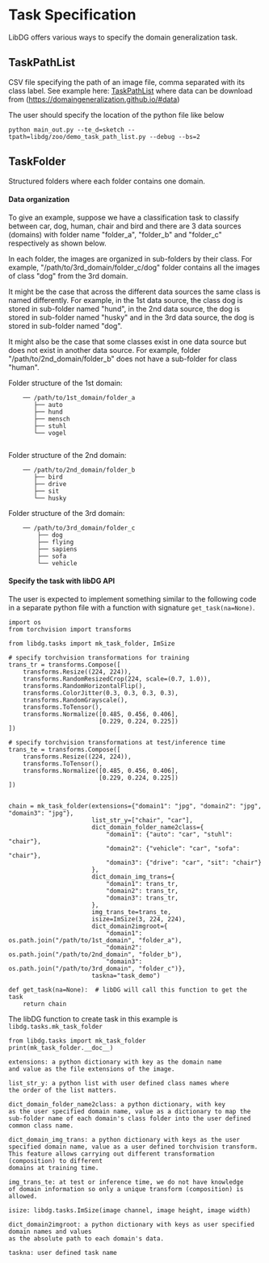 # Task Specification
LibDG offers various ways to specify the domain generalization task. 

## TaskPathList
CSV file specifying the path of an image file, comma separated with its class label.
See example here: 
[TaskPathList](../libdg/zoo/demo_task_path_list.py)  where data can be download from (https://domaingeneralization.github.io/#data)

The user should specify the location of the python file like below
```
python main_out.py --te_d=sketch --tpath=libdg/zoo/demo_task_path_list.py --debug --bs=2
```

## TaskFolder
Structured folders where each folder contains one domain.

#### Data organization
To give an example, suppose we have a classification task to classify between car, dog, human, chair and bird and there are 3 data sources (domains) with folder name "folder_a", "folder_b" and "folder_c" respectively as shown below. 

In each folder, the images are organized in sub-folders by their class. For example, "/path/to/3rd_domain/folder_c/dog" folder contains all the images of class "dog" from the 3rd domain.

It might be the case that across the different data sources the same class is named differently. For example, in the 1st data source, the class dog is stored in sub-folder named 
"hund", in the 2nd data source, the dog is stored in sub-folder named "husky" and in the 3rd data source, the dog is stored in sub-folder named "dog".

It might also be the case that some classes exist in one data source but does not exist in another data source. For example, folder "/path/to/2nd_domain/folder_b" does not have a sub-folder for class "human".

Folder structure of the 1st domain:
```
    ── /path/to/1st_domain/folder_a
       ├── auto
       ├── hund
       ├── mensch
       ├── stuhl
       └── vogel
    
```
Folder structure of the 2nd domain:

```
    ── /path/to/2nd_domain/folder_b
       ├── bird
       ├── drive
       ├── sit
       └── husky
```
Folder structure of the 3rd domain: 

```
    ── /path/to/3rd_domain/folder_c
        ├── dog
        ├── flying
        ├── sapiens
        ├── sofa
        └── vehicle
```

#### Specify the task with libDG API
The user is expected to implement something similar to the following code in a separate python file with a function with signature `get_task(na=None)`.
```
import os
from torchvision import transforms

from libdg.tasks import mk_task_folder, ImSize

# specify torchvision transformations for training
trans_tr = transforms.Compose([
    transforms.Resize((224, 224)),
    transforms.RandomResizedCrop(224, scale=(0.7, 1.0)),
    transforms.RandomHorizontalFlip(),
    transforms.ColorJitter(0.3, 0.3, 0.3, 0.3),
    transforms.RandomGrayscale(),
    transforms.ToTensor(),
    transforms.Normalize([0.485, 0.456, 0.406],
                         [0.229, 0.224, 0.225])
])

# specify torchvision transformations at test/inference time
trans_te = transforms.Compose([
    transforms.Resize((224, 224)),
    transforms.ToTensor(),
    transforms.Normalize([0.485, 0.456, 0.406],
                         [0.229, 0.224, 0.225])
])


chain = mk_task_folder(extensions={"domain1": "jpg", "domain2": "jpg", "domain3": "jpg"},
                       list_str_y=["chair", "car"],
                       dict_domain_folder_name2class={
                           "domain1": {"auto": "car", "stuhl": "chair"},
                           "domain2": {"vehicle": "car", "sofa": "chair"},
                           "domain3": {"drive": "car", "sit": "chair"}
                       },
                       dict_domain_img_trans={
                           "domain1": trans_tr,
                           "domain2": trans_tr,
                           "domain3": trans_tr,
                       },
                       img_trans_te=trans_te,
                       isize=ImSize(3, 224, 224),
                       dict_domain2imgroot={
                           "domain1": os.path.join("/path/to/1st_domain", "folder_a"),
                           "domain2": os.path.join("/path/to/2nd_domain", "folder_b"),
                           "domain3": os.path.join("/path/to/3rd_domain", "folder_c")},
                       taskna="task_demo")

def get_task(na=None):  # libDG will call this function to get the task
    return chain
```
The libDG function to create task in this example is `libdg.tasks.mk_task_folder`
```
from libdg.tasks import mk_task_folder
print(mk_task_folder.__doc__)

extensions: a python dictionary with key as the domain name
and value as the file extensions of the image.

list_str_y: a python list with user defined class names where
the order of the list matters.

dict_domain_folder_name2class: a python dictionary, with key
as the user specified domain name, value as a dictionary to map the
sub-folder name of each domain's class folder into the user defined
common class name.

dict_domain_img_trans: a python dictionary with keys as the user
specified domain name, value as a user defined torchvision transform.
This feature allows carrying out different transformation (composition) to different
domains at training time.

img_trans_te: at test or inference time, we do not have knowledge
of domain information so only a unique transform (composition) is allowed.

isize: libdg.tasks.ImSize(image channel, image height, image width)

dict_domain2imgroot: a python dictionary with keys as user specified domain names and values 
as the absolute path to each domain's data.

taskna: user defined task name
```

